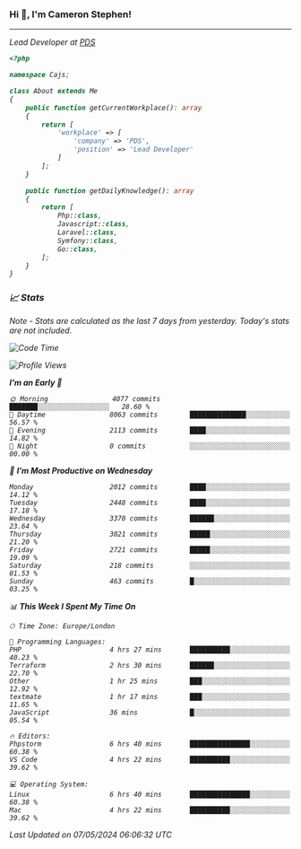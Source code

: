 ### Hi 👋, I'm Cameron Stephen!
<hr>
<p><em>Lead Developer at <a href="https://prindatasolutions.co.uk">PDS</a></p>


```php
<?php

namespace Cajs;

class About extends Me
{
    public function getCurrentWorkplace(): array
    {
        return [
            'workplace' => [
                'company' => 'PDS',
                'position' => 'Lead Developer'
            ]
        ];
    }

    public function getDailyKnowledge(): array
    {
        return [
            Php::class,
            Javascript::class,
            Laravel::class,
            Symfony::class,
            Go::class,
        ];
    }
}
```

### 📈 Stats
<p><em>Note - Stats are calculated as the last 7 days from yesterday. Today's stats are not included.</em></p>


<!--START_SECTION:waka-->
![Code Time](http://img.shields.io/badge/Code%20Time-3%2C803%20hrs%2029%20mins-blue)

![Profile Views](http://img.shields.io/badge/Profile%20Views-0-blue)

**I'm an Early 🐤** 

```text
🌞 Morning                4077 commits        ███████░░░░░░░░░░░░░░░░░░   28.60 % 
🌆 Daytime                8063 commits        ██████████████░░░░░░░░░░░   56.57 % 
🌃 Evening                2113 commits        ████░░░░░░░░░░░░░░░░░░░░░   14.82 % 
🌙 Night                  0 commits           ░░░░░░░░░░░░░░░░░░░░░░░░░   00.00 % 
```
📅 **I'm Most Productive on Wednesday** 

```text
Monday                   2012 commits        ████░░░░░░░░░░░░░░░░░░░░░   14.12 % 
Tuesday                  2448 commits        ████░░░░░░░░░░░░░░░░░░░░░   17.18 % 
Wednesday                3370 commits        ██████░░░░░░░░░░░░░░░░░░░   23.64 % 
Thursday                 3021 commits        █████░░░░░░░░░░░░░░░░░░░░   21.20 % 
Friday                   2721 commits        █████░░░░░░░░░░░░░░░░░░░░   19.09 % 
Saturday                 218 commits         ░░░░░░░░░░░░░░░░░░░░░░░░░   01.53 % 
Sunday                   463 commits         █░░░░░░░░░░░░░░░░░░░░░░░░   03.25 % 
```


📊 **This Week I Spent My Time On** 

```text
🕑︎ Time Zone: Europe/London

💬 Programming Languages: 
PHP                      4 hrs 27 mins       ██████████░░░░░░░░░░░░░░░   40.23 % 
Terraform                2 hrs 30 mins       ██████░░░░░░░░░░░░░░░░░░░   22.70 % 
Other                    1 hr 25 mins        ███░░░░░░░░░░░░░░░░░░░░░░   12.92 % 
textmate                 1 hr 17 mins        ███░░░░░░░░░░░░░░░░░░░░░░   11.65 % 
JavaScript               36 mins             █░░░░░░░░░░░░░░░░░░░░░░░░   05.54 % 

🔥 Editors: 
Phpstorm                 6 hrs 40 mins       ███████████████░░░░░░░░░░   60.38 % 
VS Code                  4 hrs 22 mins       ██████████░░░░░░░░░░░░░░░   39.62 % 

💻 Operating System: 
Linux                    6 hrs 40 mins       ███████████████░░░░░░░░░░   60.38 % 
Mac                      4 hrs 22 mins       ██████████░░░░░░░░░░░░░░░   39.62 % 
```


 Last Updated on 07/05/2024 06:06:32 UTC
<!--END_SECTION:waka-->
